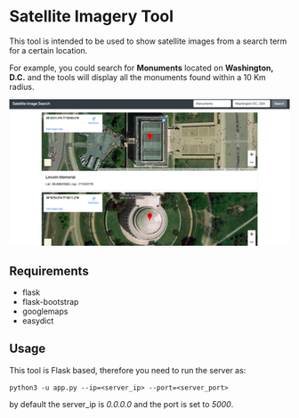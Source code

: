 # Satellite Imagery Tool

This tool is intended to be used to show satellite images from a search term for a certain location.

For example, you could search for **Monuments** located on **Washington, D.C.** and the tools will display all the monuments found within a 10 Km radius.

![GUI Sample](images/MonumentSatelliteSearch.png)

## Requirements

- flask
- flask-bootstrap
- googlemaps
- easydict

## Usage

This tool is Flask based, therefore you need to run the server as:
```
python3 -u app.py --ip=<server_ip> --port=<server_port>
```

by default the server_ip is *0.0.0.0* and the port is set to *5000*.
